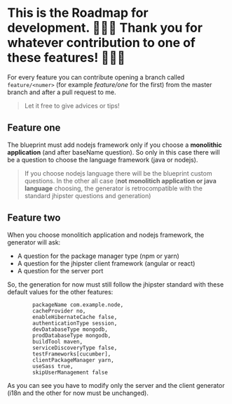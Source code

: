 # This is the Roadmap for development. 🎉🎉🎉 Thank you for whatever contribution to one of these features! 🎉🎉🎉

For every feature you can contribute opening a branch called `feature/<numer>` (for example *feature/one* for the first) from the master branch and after a pull request to me.

> Let it free to give advices or tips!

## Feature one
The blueprint must add nodejs framework only if you choose a **monolithic application** (and after baseName question).
So only in this case there will be a question to choose the language framework (java or nodejs). 

> If you choose nodejs language there will be the blueprint custom questions. In the other all case (**not monolitich application or java language** choosing, the generator is retrocompatible with the standard jhipster questions and generation)


## Feature two
When you choose monolitich application and nodejs framework, the generator will ask:

* A question for the package manager type (npm or yarn)
* A question for the jhipster client framework (angular or react)
* A question for the server port

So, the generation for now must still follow the jhipster standard with these default values for the other features:


```
		packageName com.example.node,
		cacheProvider no,
		enableHibernateCache false,
		authenticationType session,
		devDatabaseType mongodb,
		prodDatabaseType mongodb,
		buildTool maven,
		serviceDiscoveryType false,
		testFrameworks[cucumber],
		clientPackageManager yarn,
		useSass true,
		skipUserManagement false
```

As you can see you have to modify only the server and the client generator (i18n and the other for now must be unchanged).
